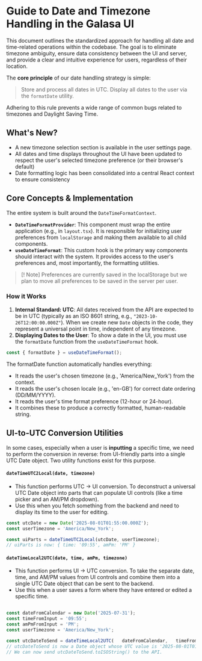 # Guide to Date and Timezone Handling in the Galasa UI
This document outlines the standardized approach for handling all date and time-related operations within the codebase. The goal is to eliminate timezone ambiguity, ensure data consistency between the UI and server, and provide a clear and intuitive experience for users, regardless of their location.

The **core principle** of our date handling strategy is simple:
> Store and process all dates in UTC. Display all dates to the user via the `formatDate` utility.

Adhering to this rule prevents a wide range of common bugs related to timezones and Daylight Saving Time.

## What's New?
- A new timezone selection section is available in the user settings page.
- All dates and time displays throughout the UI have been updated to respect the user's selected timezone preference (or their browser's default)
- Date formatting logic has been consolidated into a central React context to ensure consistency

## Core Concepts & Implementation
The entire system is built around the `DateTimeFormatContext`.
- **`DateTimeFormatProvider`**: This component must wrap the entire application (e.g., in `layout.tsx`). It is responsible for initializing user preferences from `localStorage` and making them available to all child components.
- **`useDateTimeFormat`**: This custom hook is the primary way components should interact with the system. It provides access to the user's preferences and, most importantly, the formatting utilities.

> [! Note] 
> Preferences are currently saved in the localStorage but we plan to move all preferences to be saved in the server per user. 
> 

### How it Works
1.  **Internal Standard: UTC**: All dates received from the API are expected to be in UTC (typically as an ISO 8601 string, e.g., `"2023-10-26T12:00:00.000Z"`). When we create new `Date` objects in the code, they represent a universal point in time, independent of any timezone.
2. **Displaying Dates to the User**: To show a date in the UI, you must use the `formatDate` function from the `useDateTimeFormat` hook.
```typescript
const { formatDate } = useDateTimeFormat(); 
```

The formatDate function automatically handles everything:
- It reads the user's chosen timezone (e.g., 'America/New_York') from the context.
- It reads the user's chosen locale (e.g., 'en-GB') for correct date ordering (DD/MM/YYYY).
- It reads the user's time format preference (12-hour or 24-hour).
- It combines these to produce a correctly formatted, human-readable string.

## UI-to-UTC Conversion Utilities
In some cases, especially when a user is **inputting** a specific time, we need to perform the conversion in reverse: from UI-friendly parts into a single UTC Date object. Two utility functions exist for this purpose.

#### `dateTimeUTC2Local(date, timezone)`
- This function performs UTC -> UI conversion. To deconstruct a universal UTC Date object into parts that can populate UI controls (like a time picker and an AM/PM dropdown).
- Use this when you fetch something from the backend and need to display its time to the user for editing.
```typescript
const utcDate = new Date('2025-08-01T01:55:00.000Z');
const userTimezone = 'America/New_York';

const uiParts = dateTimeUTC2Local(utcDate, userTimezone);
// uiParts is now: { time: '09:55', amPm: 'PM' }
```
#### `dateTimeLocal2UTC(date, time, amPm, timezone)`
- This function performs UI -> UTC conversion. To take the separate date, time, and AM/PM values from UI controls and combine them into a single UTC Date object that can be sent to the backend.
- Use this when a user saves a form where they have entered or edited a specific time.
```typescript
 
const dateFromCalendar = new Date('2025-07-31');
const timeFromInput = '09:55'; 
const amPmFromInput = 'PM'; 
const userTimezone = 'America/New_York';  

const utcDateToSend = dateTimeLocal2UTC(   dateFromCalendar,   timeFromInput,   amPmFromInput,   userTimezone );  
// utcDateToSend is now a Date object whose UTC value is '2025-08-01T01:55:00.000Z'.
// We can now send utcDateToSend.toISOString() to the API.
```
    
